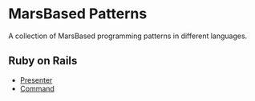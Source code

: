# MarsBased Patterns

A collection of MarsBased programming patterns in different languages.

## Ruby on Rails

- [Presenter](rails/presenter.md)
- [Command](rails/command.md)
